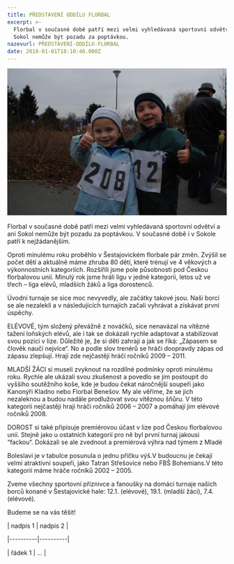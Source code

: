 ```yaml
---
title: PŘEDSTAVENÍ ODDÍLU FLORBAL
excerpt: >-
  Florbal v současné době patří mezi velmi vyhledávaná sportovní odvětví a ani
  Sokol nemůže být pozadu za poptávkou.
nazevurl: PŘEDSTAVENÍ-ODDÍLU-FLORBAL
date: 2018-01-01T18:10:40.000Z
---
```

![null](/images/2015-01-04-kbelska-desitka.jpg)

Florbal v současné době patří mezi velmi vyhledávaná sportovní odvětví a ani Sokol nemůže být pozadu za poptávkou. V současné době i v Sokole patří k nejžádanějším.

Oproti minulému roku proběhlo v Šestajovickém florbale pár změn. Zvýšil se počet dětí a aktuálně máme zhruba 80 dětí, které trénují ve 4 věkových a výkonnostních kategoriích. Rozšířili jsme pole působnosti pod Českou florbalovou unií. Minulý rok jsme hráli ligu v jedné kategorii, letos už ve třech – liga elévů, mladších žáků a liga dorostenců.

Úvodní turnaje se sice moc nevyvedly, ale začátky takové jsou. Naši borci se ale nezalekli a v následujících turnajích začali vyhrávat a získávat první úspěchy.

ELÉVOVÉ, tým složený převážně z nováčků, sice nenavázal na vítězné tažení loňských elévů, ale i tak se dokázali rychle adaptovat a stabilizovat svou pozici v lize. Důležité je, že si děti zahrají a jak se říká: „Zápasem se člověk naučí nejvíce“. No a podle slov trenérů se hráči doopravdy zápas od zápasu zlepšují. Hrají zde nejčastěji hráči ročníků 2009 – 2011.

MLADŠÍ ŽÁCI si museli zvyknout na rozdílné podmínky oproti minulému roku. Rychle ale ukázali svou zkušenost a povedlo se jim postoupit do vyššího soutěžního koše, kde je budou čekat náročnější soupeři jako Kanonýři Kladno nebo Florbal Benešov. My ale věříme, že se jich nezaleknou a budou nadále prodlužovat svou vítěznou šňůru. V této kategorii nejčastěji hrají hráči ročníků 2006 – 2007 a pomáhají jim elévové ročníků 2008.

DOROST si také připisuje premiérovou účast v lize pod Českou florbalovou unií. Stejně jako u ostatních kategorií pro ně byl první turnaj jakousi “fackou“. Dokázali se ale zvednout a premiérová výhra nad týmem z Mladé

Boleslavi je v tabulce posunula o jednu příčku výš.V budoucnu je čekají velmi atraktivní soupeři, jako Tatran Střešovice nebo FBŠ Bohemians.V této kategorii máme hráče ročníků 2002 – 2005.

Zveme všechny sportovní příznivce a fanoušky na domácí turnaje našich borců konané v Šestajovické hale: 12.1. (elévové), 19.1. (mladší žáci), 7.4. (elévové).

Budeme se na vás těšit!



\| nadpis 1 | nadpis 2 |

\|----------|----------|

\| řádek 1  | ...      |
